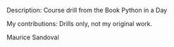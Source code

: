 Description: Course drill from the Book Python in a Day

My contributions: Drills only, not my original work.

Maurice Sandoval
